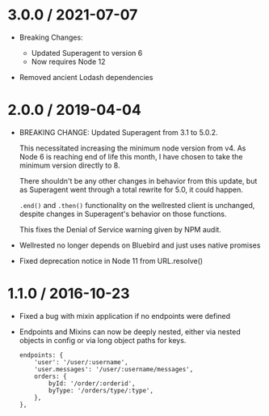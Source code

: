 
3.0.0 / 2021-07-07
==================

  * Breaking Changes:

    - Updated Superagent to version 6
    - Now requires Node 12

  * Removed ancient Lodash dependencies

2.0.0 / 2019-04-04
==================

  * BREAKING CHANGE: Updated Superagent from 3.1 to 5.0.2.

    This necessitated increasing the minimum node version from v4. As Node 6 is reaching end of life this month, I have chosen to take the minimum version directly to 8.

    There shouldn't be any other changes in behavior from this update, but as Superagent went through a total rewrite for 5.0, it could happen.

    `.end()` and `.then()` functionality on the wellrested client is unchanged, despite changes in Superagent's behavior on those functions.

    This fixes the Denial of Service warning given by NPM audit.

  * Wellrested no longer depends on Bluebird and just uses native promises
  * Fixed deprecation notice in Node 11 from URL.resolve()

1.1.0 / 2016-10-23
==================

  * Fixed a bug with mixin application if no endpoints were defined

  * Endpoints and Mixins can now be deeply nested, either via nested objects in config or via long object paths for keys.

    ```
    endpoints: {
    	'user': '/user/:username',
    	'user.messages': '/user/:username/messages',
    	orders: {
    		byId: '/order/:orderid',
    		byType: '/orders/type/:type',
    	},
    },
    ```
